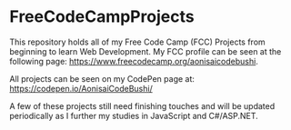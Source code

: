# FreeCodeCampProjects
This repository holds all of my Free Code Camp (FCC) Projects from beginning to learn Web Development. My FCC profile can be seen at the following page: https://www.freecodecamp.org/aonisaicodebushi.

All projects can be seen on my CodePen page at: https://codepen.io/AonisaiCodeBushi/

A few of these projects still need finishing touches and will be updated periodically as I further my studies in JavaScript and C#/ASP.NET.
